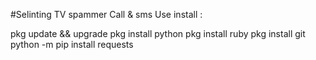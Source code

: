 #Selinting TV spammer Call & sms
 Use install :

pkg update && upgrade
pkg install python
pkg install ruby
pkg install git
python -m pip install requests
